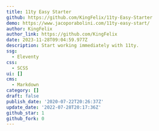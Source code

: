 ```yaml
---
title: 11ty Easy Starter
github: https://github.com/KingFelix/11ty-Easy-Starter
demo: https://www.jacoporabolini.com/11ty-easy-start/
author: KingFelix
author_link: https://github.com/KingFelix
date: 2023-11-28T09:04:59.977Z
description: Start working immediately with 11ty.
ssg:
  - Eleventy
css:
  - SCSS
ui: []
cms:
  - Markdown
category: []
draft: false
publish_date: '2020-07-22T20:26:37Z'
update_date: '2022-07-28T20:17:36Z'
github_star: 1
github_fork: 0
---
```

